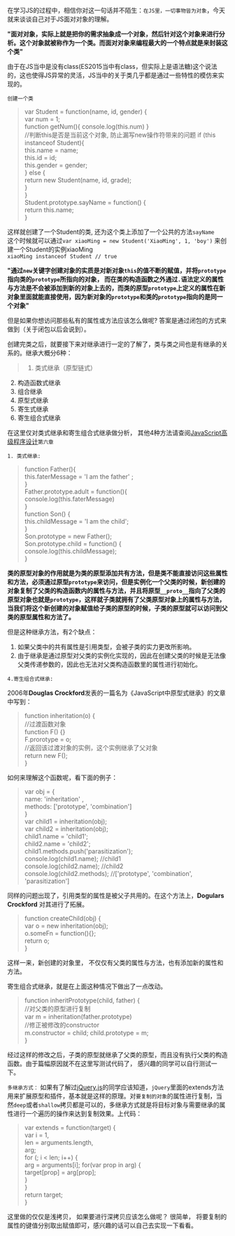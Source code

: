    在学习JS的过程中，相信你对这一句话并不陌生：`在JS里，一切事物皆为对象`，今天就来谈谈自己对于JS面对对象的理解。

**"面对对象，实际上就是把你的需求抽象成一个对象，然后针对这个对象来进行分析。这个对象就被称作为一个类。而面对对象来编程最大的一个特点就是来封装这个类"** 

由于在JS当中是没有class(ES2015当中有class，但实际上是语法糖)这个说法的，这也使得JS异常的灵活，JS当中的关于类几乎都是通过一些特性的模仿来实现的。

`创建一个类`
>var Student = function(name, id, gender) {  
 var num = 1;  
function getNum(){ console.log(this.num) }  
//判断this是否是当前这个对象, 防止漏写new操作符带来的问题
if (this instanceof Student){  
  this.name = name;  
  this.id = id;  
  this.gender = gender;  
 } else {  
 return new Student(name, id, grade);  
}  
}  
Student.prototype.sayName = function() {  
  return this.name;  
}  

这样就创建了一个Student的类, 还为这个类上添加了一个公共的方法`sayName`  
这个时候就可以通过`var xiaoMing = new Student('XiaoMing', 1, 'boy')`  来创建一个Student的实例xiaoMing  
`xiaoMing instanceof Student // true`  

**"通过`new`关键字创建对象的实质是对新对象`this`的值不断的赋值，并将`prototype`指向类的`prototype`所指向的对象， 而在类的构造函数之外通过`.`语法定义的属性与方法是不会被添加到新的对象上去的，而类的原型`prototype`上定义的属性在新对象里面就能直接使用，因为新对象的`prototype`和类的`prototype`指向的是同一个对象"**

但是如果你想访问那些私有的属性或方法应该怎么做呢? 答案是通过闭包的方式来做到（关于闭包以后会说到）。

创建完类之后，就要接下来对继承进行一定的了解了，类与类之间也是有继承的关系的。继承大概分6种：

>1. 类式继承（原型链式）
2. 构造函数式继承
3. 组合继承
4. 原型式继承
5. 寄生式继承
6. 寄生组合式继承

在这里仅对类式继承和寄生组合式继承做分析， 其他4种方法请查阅[JavaScript高级程序设计](http://item.jd.com/10951037.html)`第六章`

`1. 类式继承:`
> function Father(){  
  this.faterMessage = 'I am the father' ;  
}  
Father.prototype.adult = function(){  
 console.log(this.faterMessage)  
}    
function Son() {  
 this.childMessage = 'I am the child';  
}  
Son.prototype = new Father();  
Son.prototype.child = function() {  
  console.log(this.childMessage);  
}  

**类的原型对象的作用就是为类的原型添加共有方法，但是类不能直接访问这些属性和方法，必须通过原型`prototype`来访问，但是实例化一个父类的时候，新创建的对象复制了父类的构造函数内的属性与方法，并且将原型`__proto__`指向了父类的原型对象也就是`prototype`，这样就子类就拥有了父类原型对象上的属性与方法，当我们将这个新创建的对象赋值给子类的原型的时候，子类的原型就可以访问到父类的原型属性和方法了。**

但是这种继承方法，有2个缺点：
1. 如果父类中的共有属性是引用类型，会被子类的实力更改所影响。
2. 由于继承是通过原型对父类的实例化实现的，因此在创建父类的时候是无法像父类传递参数的，因此也无法对父类构造函数里的属性进行初始化。

`4.寄生组合式继承:`

 2006年**Douglas Crockford**发表的一篇名为《JavaScript中原型式继承》的文章中写到：

> function inheritation(o) {  
//过渡函数对象  
 function F() {}  
F.prorotype = o;  
//返回该过渡对象的实例，这个实例继承了父对象  
return new F();  
}  

如何来理解这个函数呢，看下面的例子：

> var obj = {  
name: 'inheritation'  ,  
methods: ['prototype', 'combination']  
}  
var child1 = inheritation(obj);  
var child2 = inheritation(obj);  
child1.name = 'child1';  
child2.name = 'child2';  
child1.methods.push('parasitization');  
console.log(child1.name); //child1  
console.log(child2.name); //child2  
console.log(child2.methods); //['prototype', 'combination', 'parasitization']

同样的问题出现了，引用类型的属性是被父子共用的。在这个方法上，**Dogulars Crockford** 对其进行了拓展。

> function createChild(obj) {  
var o = new inheritation(obj);  
o.someFn = function(){};    
return o;  
}

这样一来，新创建的对象里， 不仅仅有父类的属性与方法，也有添加新的属性和方法。

寄生组合式继承，就是在上面这种情况下做出了一点改动。

> function inheritPrototype(child, father) {  
 //对父类的原型进行复制  
 var m = inheritation(father.prototype)  
//修正被修改的constructor  
 m.constructor = child;
 child.prototype = m;  
}

经过这样的修改之后，子类的原型就继承了父类的原型，而且没有执行父类的构造函数。由于篇幅原因就不在这里写测试代码了， 感兴趣的同学可以自行测试一下。

`多继承方式：`
如果有了解过[jQuery.js](jQuery.com)的同学应该知道，`jQuery`里面的extends方法用来扩展原型和插件，基本就是这样的原理。对`要复制的对象`的属性进行复制，当然`deep`或者`shallow`拷贝都是可以的，多继承方式就是将目标对象与需要继承的属性进行一个遍历的操作来达到复制效果。上代码：

> var extends = function(target) {  
  var i = 1,  
len = arguments.length,  
arg;  
for (; i < len; i++) {  
 arg = arguments[i];
 for(var prop in arg) {  
  target[prop] = arg[prop];  
  }  
}  
return target;  
}

这里做的仅仅是浅拷贝， 如果要进行深拷贝应该怎么做呢？ 很简单， 将要复制的属性的键值分别取出赋值即可，感兴趣的话可以自己去实现一下看看。
